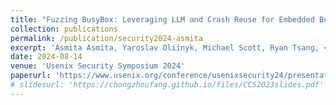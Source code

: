 ```yaml
---
title: "Fuzzing BusyBox: Leveraging LLM and Crash Reuse for Embedded Bug Unearthing"
collection: publications
permalink: /publication/security2024-asmita
excerpt: 'Asmita Asmita, Yaroslav Oliinyk, Michael Scott, Ryan Tsang, <b>Chongzhou Fang</b> and Houman Homayoun'
date: 2024-08-14
venue: 'Usenix Security Symposium 2024'
paperurl: 'https://www.usenix.org/conference/usenixsecurity24/presentation/asmita'
# slidesurl: 'https://chongzhoufang.github.io/files/CCS2023slides.pdf'
---
```

